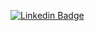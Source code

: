 <!--
**Dener-Fernandes/Dener-Fernandes** is a ✨ _special_ ✨ repository because its `README.md` (this file) appears on your GitHub profile.

Here are some ideas to get you started:

- 🔭 I’m currently working on ...
- 🌱 I’m currently learning ...
- 👯 I’m looking to collaborate on ...
- 🤔 I’m looking for help with ...
- 💬 Ask me about ...
- 📫 How to reach me: ...
- 😄 Pronouns: ...
- ⚡ Fun fact: ...
-->

[![ Linkedin Badge](https://img.shields.io/badge/LinkedIn-0077B5?style=for-the-badge&logo=linkedin&logoColor=white)](https://www.linkedin.com/in/dener-fernandes-de-oliveira-0a5bb81b7/?lipi=urn%3Ali%3Apage%3Ad_flagship3_feed%3BSgMe6S8WSkW3diWZQK%2Bs%2BA%3D%3D)

